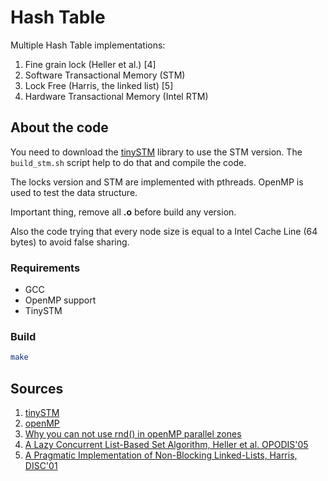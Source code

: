 # Hash Table

Multiple Hash Table implementations:

1. Fine grain lock (Heller et al.) [4]
2. Software Transactional Memory (STM)
3. Lock Free (Harris, the linked list) [5]
4. Hardware Transactional Memory (Intel RTM)

## About the code

You need to download the [tinySTM](https://github.com/patrickmarlier/tinystm) 
library to use the STM version. The `build_stm.sh` script help to do that and 
compile the code.

The locks version and STM are implemented with pthreads. OpenMP is used to
test the data structure.

Important thing, remove all __.o__  before build any version.

Also the code trying that every node size is equal to a Intel Cache Line (64
bytes) to avoid false sharing.

### Requirements

* GCC
* OpenMP support
* TinySTM

### Build

```Bash
make 
```

## Sources

1. [tinySTM](https://github.com/patrickmarlier/tinystm)
2. [openMP](https://www.openmp.org/)
3. [Why you can not use rnd() in openMP parallel zones](https://stackoverflow.com/questions/4287531/how-to-generate-random-numbers-in-parallel)
4. [A Lazy Concurrent List-Based Set Algorithm, Heller et al. OPODIS'05](https://people.csail.mit.edu/shanir/publications/Lazy_Concurrent.pdf)
5. [A Pragmatic Implementation of Non-Blocking Linked-Lists, Harris, DISC'01](https://www.microsoft.com/en-us/research/wp-content/uploads/2001/10/2001-disc.pdf)

